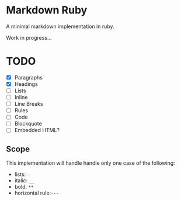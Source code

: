 # Markdown Ruby

A minimal markdown implementation in ruby.

Work in progress...

# TODO

- [x] Paragraphs
- [x] Headings
- [ ] Lists
- [ ] Inline
- [ ] Line Breaks
- [ ] Rules
- [ ] Code
- [ ] Blockquote
- [ ] Embedded HTML?

## Scope

This implementation will handle handle only one case of the following:

- lists: `-`
- italic: `__`
- bold: `**`
- horizontal rule:`---`
